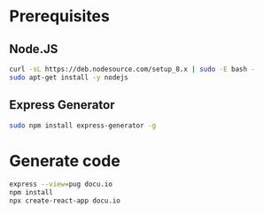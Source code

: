 # Prerequisites

## Node.JS
```bash
curl -sL https://deb.nodesource.com/setup_8.x | sudo -E bash -
sudo apt-get install -y nodejs
```

## Express Generator
```bash
sudo npm install express-generator -g
```

# Generate code
```bash
express --view=pug docu.io
npm install
npx create-react-app docu.io
```
